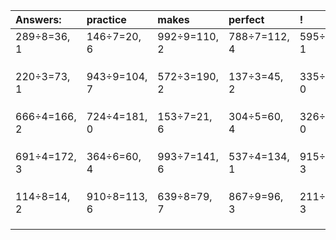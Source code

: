| Answers: | practice | makes | perfect | ! |
| :--- | :--- | :--- | :--- | :--- |
| 289÷8=36, 1 | 146÷7=20, 6 | 992÷9=110, 2 | 788÷7=112, 4 | 595÷9=66, 1 | 
|   |   |   |   |   | 
|   |   |   |   |   | 
|   |   |   |   |   | 
| 220÷3=73, 1 | 943÷9=104, 7 | 572÷3=190, 2 | 137÷3=45, 2 | 335÷5=67, 0 | 
|   |   |   |   |   | 
|   |   |   |   |   | 
|   |   |   |   |   | 
| 666÷4=166, 2 | 724÷4=181, 0 | 153÷7=21, 6 | 304÷5=60, 4 | 326÷2=163, 0 | 
|   |   |   |   |   | 
|   |   |   |   |   | 
|   |   |   |   |   | 
| 691÷4=172, 3 | 364÷6=60, 4 | 993÷7=141, 6 | 537÷4=134, 1 | 915÷6=152, 3 | 
|   |   |   |   |   | 
|   |   |   |   |   | 
|   |   |   |   |   | 
| 114÷8=14, 2 | 910÷8=113, 6 | 639÷8=79, 7 | 867÷9=96, 3 | 211÷4=52, 3 | 
|   |   |   |   |   | 
|   |   |   |   |   | 
|   |   |   |   |   | 
